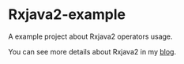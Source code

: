 # Rxjava2-example
A example project about Rxjava2 operators usage.

You can see more details about Rxjava2 in my [blog](https://medium.com/@ome450901/rxjava2-%E4%BA%8C%E4%B8%89%E5%9B%9B%E4%BA%94%E5%85%AD%E8%A8%AA-29b6ab624ab2#.yawg59ryh).
